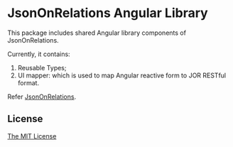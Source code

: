 # JsonOnRelations Angular Library
This package includes shared Angular library components of JsonOnRelations. 

Currently, it contains:
1. Reusable Types;
2. UI mapper: which is used to map Angular reactive form to JOR RESTful format.

Refer [JsonOnRelations](https://www.npmjs.com/package/json-on-relations).

## License
[The MIT License](http://opensource.org/licenses/MIT)

